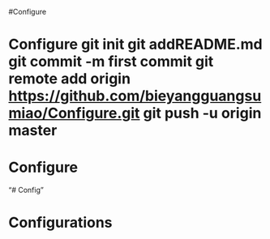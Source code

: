 #Configure
# Configure git init git addREADME.md git commit -m first commit git remote add origin https://github.com/bieyangguangsumiao/Configure.git git push -u origin master
# Configure
“# Config”
# Configurations
